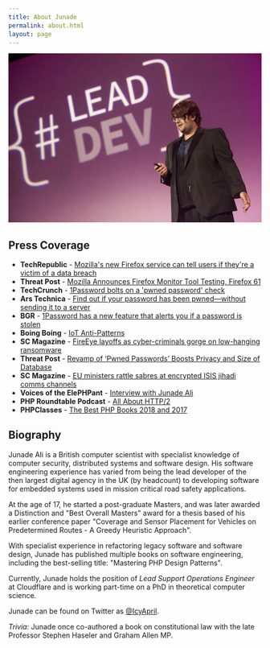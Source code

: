 ```yaml
---
title: About Junade
permalink: about.html
layout: page
---
```


![](/images/about/junade_rs.jpg)

## Press Coverage

* **TechRepublic** - [Mozilla's new Firefox service can tell users if they're a victim of a data breach](https://www.techrepublic.com/article/mozillas-new-firefox-service-can-tell-users-if-theyre-a-victim-of-a-data-breach/)
* **Threat Post** - [Mozilla Announces Firefox Monitor Tool Testing, Firefox 61](https://threatpost.com/mozilla-announces-firefox-monitor-tool-testing-firefox-61/133087/)
* **TechCrunch** - [1Password bolts on a 'pwned password' check](https://techcrunch.com/2018/02/23/1password-bolts-on-a-pwned-password-check/)
* **Ars Technica** - [Find out if your password has been pwned—without sending it to a server](https://arstechnica.com/information-technology/2018/02/new-tool-safely-checks-your-passwords-against-a-half-billion-pwned-passwords/)
* **BGR** - [1Password has a new feature that alerts you if a password is stolen](https://bgr.com/2018/02/23/has-my-password-been-hacked-1password-can-answer-that/)
* **Boing Boing** - [IoT Anti-Patterns](https://boingboing.net/2017/05/03/bad-design-thinking.html)
* **SC Magazine** - [FireEye layoffs as cyber-criminals gorge on low-hanging ransomware](http://www.scmagazineuk.com/fireeye-layoffs-as-cyber-criminals-gorge-on-low-hanging-ransomware/article/514822/)
* **Threat Post** - [Revamp of ‘Pwned Passwords’ Boosts Privacy and Size of Database](https://threatpost.com/revamp-of-pwned-passwords-boosts-privacy-and-size-of-database/130082/)
* **SC Magazine** - [EU ministers rattle sabres at encrypted ISIS jihadi comms channels](https://www.scmagazineuk.com/eu-ministers-rattle-sabres-at-encrypted-isis-jihadi-comms-channels/article/530648/)
* **Voices of the ElePHPant** - [Interview with Junade Ali](https://twitter.com/calevans/status/735205287926235137)
* **PHP Roundtable Podcast** - [All About HTTP/2](https://www.phproundtable.com/episode/all-about-http2)
* **PHPClasses** - [The Best PHP Books 2018 and 2017](https://www.phpclasses.org/blog/post/567-The-Best-PHP-Books-of-the-Year.html)


## Biography

Junade Ali is a British computer scientist with specialist knowledge of computer security, distributed systems and
software design. His software engineering experience has varied from being the lead developer of the then largest digital agency
in the UK (by headcount) to developing software for embedded systems used in mission critical road safety applications.

At the age of 17, he started a post-graduate Masters, and was later awarded a Distinction and "Best Overall Masters" award for a thesis based of his earlier conference
paper "Coverage and Sensor Placement for Vehicles on Predetermined Routes - A Greedy Heuristic Approach".

With specialist experience in refactoring legacy software and software design, Junade has published multiple books on 
software engineering, including the best-selling title: "Mastering PHP Design Patterns".

Currently, Junade holds the position of *Lead Support Operations Engineer* at Cloudflare and is working part-time on a
PhD in theoretical computer science.

Junade can be found on Twitter as [@IcyApril](https://twitter.com/IcyApril).

*Trivia:* Junade once co-authored a book on constitutional law with the late Professor Stephen Haseler and Graham Allen MP.
